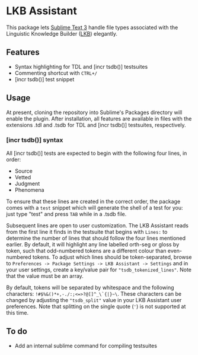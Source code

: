 # LKB Assistant
This package lets [Sublime Text 3](https://www.sublimetext.com/) handle file types associated with the Linguistic Knowledge Builder ([LKB](http://moin.delph-in.net/LkbTop)) elegantly.

## Features
* Syntax highlighting for TDL and [incr tsdb()] testsuites
* Commenting shortcut with `CTRL+/`
* [incr tsdb()] test snippet

## Usage
At present, cloning the repository into Sublime's Packages directory will enable the plugin. After installation, all features are available in files with the extensions .tdl and .tsdb for TDL and [incr tsdb()] testsuites, respectively.

### [incr tsdb()] syntax
All [incr tsdb()] tests are expected to begin with the following four lines, in order:
* Source
* Vetted
* Judgment
* Phenomena

To ensure that these lines are created in the correct order, the package comes with a `test` snippet which will generate the shell of a test for you: just type "test" and press `TAB` while in a .tsdb file.

Subsequent lines are open to user customization. The LKB Assistant reads from the first line it finds in the testsuite that begins with `Lines:` to determine the number of lines that should follow the four lines mentioned earlier. By default, it will highlight any line labelled orth-seg or gloss by token, such that odd-numbered tokens are a different colour than even-numbered tokens. To adjust which lines should be token-separated, browse to `Preferences -> Package Settings -> LKB Assistant -> Settings` and in your user settings, create a key/value pair for `"tsdb_tokenized_lines"`. Note that the value must be an array.

By default, tokens will be separated by whitespace and the following characters: ``!#$%&()*+,-./:;<=>?@[]^_\`{|}~\``. These characters can be changed by adjusting the `"tsdb_split"` value in your LKB Assistant user preferences. Note that splitting on the single quote (`'`) is not supported at this time.

## To do
* Add an internal sublime command for compiling testsuites
